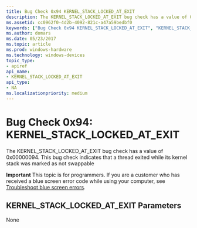 ```yaml
---
title: Bug Check 0x94 KERNEL_STACK_LOCKED_AT_EXIT
description: The KERNEL_STACK_LOCKED_AT_EXIT bug check has a value of 0x00000094. This bug check indicates that a thread exited while its kernel stack was marked as not swappable.
ms.assetid: cc0962f0-4d2b-4092-821c-a47a59bedbf0
keywords: ["Bug Check 0x94 KERNEL_STACK_LOCKED_AT_EXIT", "KERNEL_STACK_LOCKED_AT_EXIT"]
ms.author: domars
ms.date: 05/23/2017
ms.topic: article
ms.prod: windows-hardware
ms.technology: windows-devices
topic_type:
- apiref
api_name:
- KERNEL_STACK_LOCKED_AT_EXIT
api_type:
- NA
ms.localizationpriority: medium
---
```


# Bug Check 0x94: KERNEL\_STACK\_LOCKED\_AT\_EXIT


The KERNEL\_STACK\_LOCKED\_AT\_EXIT bug check has a value of 0x00000094. This bug check indicates that a thread exited while its kernel stack was marked as not swappable

**Important** This topic is for programmers. If you are a customer who has received a blue screen error code while using your computer, see [Troubleshoot blue screen errors](http://windows.microsoft.com/windows-10/troubleshoot-blue-screen-errors).

## KERNEL\_STACK\_LOCKED\_AT\_EXIT Parameters


None

 

 




